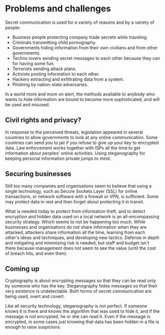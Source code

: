 # Problems and challenges

Secret communication is used for a variety of reasons and by a variety of people: 

* Business people protecting company trade secrets while traveling.
* Criminals transmitting child pornography. 
* Governments hiding information from their own civilians and from other governments.
* Techno lovers sending secret messages to each other because they can for having some fun.
* Terrorists sending attack plans.
* Activists posting information to each other.
* Hackers extracting and exfiltrating data from a system.
* Phishing by nation-state adversaries.

In a world more and more on alert, the methods available to anybody who wants to hide information are bound to become more sophisticated, and will be used and misused.

## Civil rights and privacy?

In response to the perceived threats, legislation appeared in several countries to allow governments to look at any online communication. Some countries can send you to jail if you refuse to give up your key to encrypted data. Law enforcement works together with ISPs all the time to get information about peoples’ online activities. Using steganography for keeping personal information private jumps to mind.

## Securing businesses

Still too many companies and organisations seem to believe that using a single technology, such as Secure Sockets Layer (SSL) for online transactions, or network software with a firewall or VPN, is sufficient. Some may protect data in rest and then forget about protecting it in transit. 

What is needed today to protect from information theft, and to detect encryption and hidden data used on a local network is an all-encompassing security strategy. Which seems to not be happening too much. While businesses and organisations do not share information when they are attacked, attackers share information all the time, learning from each other's ideas and techniques, and developing new tactics. Defense in depth and mitigating and minimizing risk is needed, but staff and budget isn't there because management does not seem to see the value (until the cost of breach hits, and even then).

## Coming up

Cryptography is about encrypting messages so that they can be read only by someone who has the key. Steganography hides messages so that their very existence is undetectable. Both forms of secret communication are being used, overt and covert.

Like all security technology, steganography is not perfect. If someone knows it is there and knows the algorithm that was used to hide it, and if the message is not encrypted, he or she can read it. Even if the message is encrypted, in some cases just knowing that data has been hidden in a file is enough to raise suspicions.
